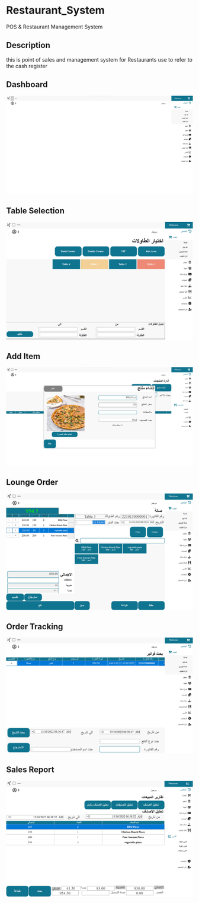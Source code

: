 # Restaurant_System
POS &amp; Restaurant Management System

## Description
this is point of sales  and management system for Restaurants use to refer to the cash register 


## Dashboard
![Dashboard](https://github.com/ahmedbadawy11/Restaurant_System/blob/main/Image/Res_System_dashboard.png)
## Table Selection
![Table Selection](https://github.com/ahmedbadawy11/Restaurant_System/blob/main/Image/Res_System_Table_selection.png)
## Add Item
![Add Item](https://github.com/ahmedbadawy11/Restaurant_System/blob/main/Image/Res_System_Add_Item.png)
## Lounge Order
![Lounge Order](https://github.com/ahmedbadawy11/Restaurant_System/blob/main/Image/Res_System_Lounge_order.png)
## Order Tracking
![Order Tracking](https://github.com/ahmedbadawy11/Restaurant_System/blob/main/Image/Res_System_order%20tracking.png)
## Sales Report
![Sales Report](https://github.com/ahmedbadawy11/Restaurant_System/blob/main/Image/Res_system_Sales_report.png)
